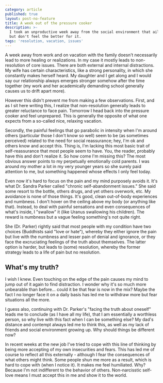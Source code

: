 ```yaml
---
category: article
published: true
layout: post-no-feature
title: A week out of the pressure cooker
description: >-
  I took an unproductive week away from the social environment that ails me most
  but don't feel the better for it.
tags: 'resolution, vacation, issues'
---
```

A week away from work and on vacation with the family doesn't necessarily lead to more healing or realizations. In my case it mostly leads to non-resolution of core issues. There are both external and internal distractions. My wife has certain characteristics, like a strong personality, in which she constantly makes herself heard. My daughter and I get along and I would say our relationship always emerges stronger somehow after the time together (my work and her academically demanding school generally causes us to drift apart more).

However this didn't prevent me from making a few observations. First, and as I sit here writing this, I realize that non-resolution generally leads to greater reluctance to face pain. Tomorrow I head back into the pressure cooker and feel unprepared. This is generally the opposite of what one expects from a so-called nice, relaxing vacation.

Secondly, the painful feelings that go parabolic in intensity when I'm around others (particular those I don't know so well) seem to be (as sometimes perceived) related to the need for social reassurance; hey, I'm ok and others know and accept this. Thing is, I'm lacking this most basic trait of self-reassurance that most people seem to have. You, the reader, probably have this and don't realize it. So how come I'm missing this? The most obvious answer points to my perpetually emotionally cold parents. I was around my mother a lot in my very younger years so she surely paid attention to me, but something happened whose effects I only feel today.

Even now it's hard to focus on the pain and my mind purposely avoids it. It's what Dr. Sandra Parker called "chronic self-abandonment issues." She said some resort to the bottle, others drugs, and yet others overwork, etc. My avoidance is none of those things. It's good, clean out-of-body experiences and numbness. I don't hover on the ceiling above my body (or anything like that). Instead, to deal with painful sensations and even consequences of what's inside, I "swallow" it (like Uranus swallowing his children). The reward is numbness but a vague feeling something's not quite right.

She (Dr. Parker) rightly said that most people with my condition have two choices (Buddhists said "love or hate"), whereby they either ignore the pain but live with the numbness and lesser pain of denial and ignorance, or they face the excruciating feelings of the truth about themselves. The latter option is harder, but leads to (some) resolution, whereby the former strategy leads to a life of pain but no resolution.

## What's my truth?

I wish I knew. Even touching on the edge of the pain causes my mind to jump out of it again to find distraction. I wonder why it's so much more unbearable than before... could it be that fear is now in the mix? Maybe the fact I no longer face it on a daily basis has led me to withdraw more but fear situations all the more.

I guess also, continuing with Dr. Parker's "facing the truth about oneself" leads me to conclude (as I have all my life), that I am essentially a worthless person, so why live with this fact when I can be something else? My dad's distance and contempt always led me to think this, as well as my lack of friends and social environment growing up. Why should things be different now?

In recent weeks at the new job I've tried to cope with this line of thinking by being more accepting of my own insecurities and fears. This has led me of course to reflect all this externally - although I fear the consequences of what others might think. Some people shun me more as a result, which is hard to cope with (when I notice it). It makes me feel humiliated. Why? Because I'm not indifferent to the behavior of others. Non-narcisstic self-love means I must accept this in me and show it to the world.
